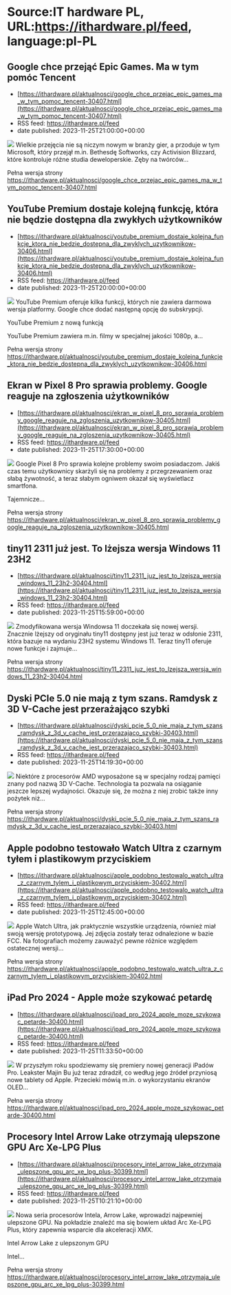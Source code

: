 # Source:IT hardware PL, URL:https://ithardware.pl/feed, language:pl-PL

## Google chce przejąć Epic Games. Ma w tym pomóc Tencent
 - [https://ithardware.pl/aktualnosci/google_chce_przejac_epic_games_ma_w_tym_pomoc_tencent-30407.html](https://ithardware.pl/aktualnosci/google_chce_przejac_epic_games_ma_w_tym_pomoc_tencent-30407.html)
 - RSS feed: https://ithardware.pl/feed
 - date published: 2023-11-25T21:00:00+00:00

<img src="https://ithardware.pl/artykuly/min/30407_1.jpg" />            Wielkie przejęcia nie są niczym nowym w branży gier, a przoduje w tym Microsoft, kt&oacute;ry przejął m.in. Bethesdę Softworks, czy Activision Blizzard, kt&oacute;re kontroluje r&oacute;żne studia deweloperskie. Zęby na tw&oacute;rc&oacute;w...
            <p>Pełna wersja strony <a href="https://ithardware.pl/aktualnosci/google_chce_przejac_epic_games_ma_w_tym_pomoc_tencent-30407.html">https://ithardware.pl/aktualnosci/google_chce_przejac_epic_games_ma_w_tym_pomoc_tencent-30407.html</a></p>

## YouTube Premium dostaje kolejną funkcję, która nie będzie dostępna dla zwykłych użytkowników
 - [https://ithardware.pl/aktualnosci/youtube_premium_dostaje_kolejna_funkcje_ktora_nie_bedzie_dostepna_dla_zwyklych_uzytkownikow-30406.html](https://ithardware.pl/aktualnosci/youtube_premium_dostaje_kolejna_funkcje_ktora_nie_bedzie_dostepna_dla_zwyklych_uzytkownikow-30406.html)
 - RSS feed: https://ithardware.pl/feed
 - date published: 2023-11-25T20:00:00+00:00

<img src="https://ithardware.pl/artykuly/min/30406_1.jpg" />            YouTube Premium oferuje kilka funkcji, kt&oacute;rych nie zawiera darmowa wersja platformy. Google chce dodać następną opcję do subskrypcji.

YouTube Premium z nową funkcją

YouTube Premium zawiera m.in. filmy w specjalnej jakości 1080p, a...
            <p>Pełna wersja strony <a href="https://ithardware.pl/aktualnosci/youtube_premium_dostaje_kolejna_funkcje_ktora_nie_bedzie_dostepna_dla_zwyklych_uzytkownikow-30406.html">https://ithardware.pl/aktualnosci/youtube_premium_dostaje_kolejna_funkcje_ktora_nie_bedzie_dostepna_dla_zwyklych_uzytkownikow-30406.html</a></p>

## Ekran w Pixel 8 Pro sprawia problemy. Google reaguje na zgłoszenia użytkowników
 - [https://ithardware.pl/aktualnosci/ekran_w_pixel_8_pro_sprawia_problemy_google_reaguje_na_zgloszenia_uzytkownikow-30405.html](https://ithardware.pl/aktualnosci/ekran_w_pixel_8_pro_sprawia_problemy_google_reaguje_na_zgloszenia_uzytkownikow-30405.html)
 - RSS feed: https://ithardware.pl/feed
 - date published: 2023-11-25T17:30:00+00:00

<img src="https://ithardware.pl/artykuly/min/30405_1.jpg" />            Google Pixel 8 Pro sprawia kolejne problemy swoim posiadaczom. Jakiś czas temu użytkownicy skarżyli się na problemy z przegrzewaniem oraz słabą żywotność, a teraz słabym ogniwem okazał się wyświetlacz smartfona.

Tajemnicze...
            <p>Pełna wersja strony <a href="https://ithardware.pl/aktualnosci/ekran_w_pixel_8_pro_sprawia_problemy_google_reaguje_na_zgloszenia_uzytkownikow-30405.html">https://ithardware.pl/aktualnosci/ekran_w_pixel_8_pro_sprawia_problemy_google_reaguje_na_zgloszenia_uzytkownikow-30405.html</a></p>

## tiny11 2311 już jest. To lżejsza wersja Windows 11 23H2
 - [https://ithardware.pl/aktualnosci/tiny11_2311_juz_jest_to_lzejsza_wersja_windows_11_23h2-30404.html](https://ithardware.pl/aktualnosci/tiny11_2311_juz_jest_to_lzejsza_wersja_windows_11_23h2-30404.html)
 - RSS feed: https://ithardware.pl/feed
 - date published: 2023-11-25T15:59:00+00:00

<img src="https://ithardware.pl/artykuly/min/30404_1.jpg" />            Zmodyfikowana wersja Windowsa 11 doczekała się nowej wersji. Znacznie lżejszy od oryginału tiny11 dostępny jest już teraz w odsłonie&nbsp;2311, kt&oacute;ra bazuje na wydaniu 23H2 systemu Windows 11. Teraz tiny11 oferuje nowe funkcje i zajmuje...
            <p>Pełna wersja strony <a href="https://ithardware.pl/aktualnosci/tiny11_2311_juz_jest_to_lzejsza_wersja_windows_11_23h2-30404.html">https://ithardware.pl/aktualnosci/tiny11_2311_juz_jest_to_lzejsza_wersja_windows_11_23h2-30404.html</a></p>

## Dyski PCIe 5.0 nie mają z tym szans. Ramdysk z 3D V-Cache jest przerażająco szybki
 - [https://ithardware.pl/aktualnosci/dyski_pcie_5_0_nie_maja_z_tym_szans_ramdysk_z_3d_v_cache_jest_przerazajaco_szybki-30403.html](https://ithardware.pl/aktualnosci/dyski_pcie_5_0_nie_maja_z_tym_szans_ramdysk_z_3d_v_cache_jest_przerazajaco_szybki-30403.html)
 - RSS feed: https://ithardware.pl/feed
 - date published: 2023-11-25T14:19:30+00:00

<img src="https://ithardware.pl/artykuly/min/30403_1.jpg" />            Niekt&oacute;re z procesor&oacute;w AMD wyposażone są w specjalny rodzaj pamięci znany pod nazwą 3D V-Cache. Technologia ta pozwala na osiąganie jeszcze lepszej wydajności. Okazuje się, że można z niej zrobić także inny pożytek niż...
            <p>Pełna wersja strony <a href="https://ithardware.pl/aktualnosci/dyski_pcie_5_0_nie_maja_z_tym_szans_ramdysk_z_3d_v_cache_jest_przerazajaco_szybki-30403.html">https://ithardware.pl/aktualnosci/dyski_pcie_5_0_nie_maja_z_tym_szans_ramdysk_z_3d_v_cache_jest_przerazajaco_szybki-30403.html</a></p>

## Apple podobno testowało Watch Ultra z czarnym tyłem i plastikowym przyciskiem
 - [https://ithardware.pl/aktualnosci/apple_podobno_testowalo_watch_ultra_z_czarnym_tylem_i_plastikowym_przyciskiem-30402.html](https://ithardware.pl/aktualnosci/apple_podobno_testowalo_watch_ultra_z_czarnym_tylem_i_plastikowym_przyciskiem-30402.html)
 - RSS feed: https://ithardware.pl/feed
 - date published: 2023-11-25T12:45:00+00:00

<img src="https://ithardware.pl/artykuly/min/30402_1.jpg" />            Apple Watch Ultra, jak praktycznie wszystkie urządzenia, r&oacute;wnież miał swoją wersję prototypową. Jej zdjęcia zostały teraz odnalezione w bazie FCC. Na fotografiach możemy zauważyć pewne r&oacute;żnice względem ostatecznej wersji...
            <p>Pełna wersja strony <a href="https://ithardware.pl/aktualnosci/apple_podobno_testowalo_watch_ultra_z_czarnym_tylem_i_plastikowym_przyciskiem-30402.html">https://ithardware.pl/aktualnosci/apple_podobno_testowalo_watch_ultra_z_czarnym_tylem_i_plastikowym_przyciskiem-30402.html</a></p>

## iPad Pro 2024 - Apple może szykować petardę
 - [https://ithardware.pl/aktualnosci/ipad_pro_2024_apple_moze_szykowac_petarde-30400.html](https://ithardware.pl/aktualnosci/ipad_pro_2024_apple_moze_szykowac_petarde-30400.html)
 - RSS feed: https://ithardware.pl/feed
 - date published: 2023-11-25T11:33:50+00:00

<img src="https://ithardware.pl/artykuly/min/30400_1.jpg" />            W przyszłym roku spodziewamy się premiery nowej generacji iPad&oacute;w Pro. Leakster Majin Bu już teraz zdradził, co według jego źr&oacute;deł przyniosą nowe tablety od Apple. Przecieki m&oacute;wią m.in. o wykorzystaniu ekran&oacute;w OLED...
            <p>Pełna wersja strony <a href="https://ithardware.pl/aktualnosci/ipad_pro_2024_apple_moze_szykowac_petarde-30400.html">https://ithardware.pl/aktualnosci/ipad_pro_2024_apple_moze_szykowac_petarde-30400.html</a></p>

## Procesory Intel Arrow Lake otrzymają ulepszone GPU Arc Xe-LPG Plus
 - [https://ithardware.pl/aktualnosci/procesory_intel_arrow_lake_otrzymaja_ulepszone_gpu_arc_xe_lpg_plus-30399.html](https://ithardware.pl/aktualnosci/procesory_intel_arrow_lake_otrzymaja_ulepszone_gpu_arc_xe_lpg_plus-30399.html)
 - RSS feed: https://ithardware.pl/feed
 - date published: 2023-11-25T10:21:10+00:00

<img src="https://ithardware.pl/artykuly/min/30399_1.jpg" />            Nowa seria procesor&oacute;w Intela, Arrow Lake, wprowadzi najpewniej ulepszone GPU. Na pokładzie znaleźć ma się bowiem układ Arc Xe-LPG Plus, kt&oacute;ry zapewnia wsparcie dla akceleracji XMX.

Intel Arrow Lake z ulepszonym GPU

Intel...
            <p>Pełna wersja strony <a href="https://ithardware.pl/aktualnosci/procesory_intel_arrow_lake_otrzymaja_ulepszone_gpu_arc_xe_lpg_plus-30399.html">https://ithardware.pl/aktualnosci/procesory_intel_arrow_lake_otrzymaja_ulepszone_gpu_arc_xe_lpg_plus-30399.html</a></p>


